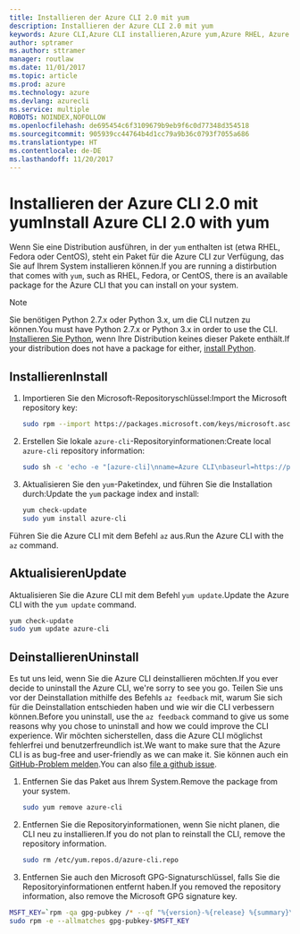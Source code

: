 ```yaml
---
title: Installieren der Azure CLI 2.0 mit yum
description: Installieren der Azure CLI 2.0 mit yum
keywords: Azure CLI,Azure CLI installieren,Azure yum,Azure RHEL, Azure Fedora, Azure CentOS
author: sptramer
ms.author: sttramer
manager: routlaw
ms.date: 11/01/2017
ms.topic: article
ms.prod: azure
ms.technology: azure
ms.devlang: azurecli
ms.service: multiple
ROBOTS: NOINDEX,NOFOLLOW
ms.openlocfilehash: de695454c6f3109679b9eb9f6c0d77348d354518
ms.sourcegitcommit: 905939cc44764b4d1cc79a9b36c0793f7055a686
ms.translationtype: HT
ms.contentlocale: de-DE
ms.lasthandoff: 11/20/2017
---
```

# <a name="install-azure-cli-20-with-yum"></a><span data-ttu-id="4d57c-104">Installieren der Azure CLI 2.0 mit yum</span><span class="sxs-lookup"><span data-stu-id="4d57c-104">Install Azure CLI 2.0 with yum</span></span>

<span data-ttu-id="4d57c-105">Wenn Sie eine Distribution ausführen, in der `yum` enthalten ist (etwa RHEL, Fedora oder CentOS), steht ein Paket für die Azure CLI zur Verfügung, das Sie auf Ihrem System installieren können.</span><span class="sxs-lookup"><span data-stu-id="4d57c-105">If you are running a distirbution that comes with `yum`, such as RHEL, Fedora, or CentOS, there is an available package for the Azure CLI that you can install on your system.</span></span>

> [!NOTE]
> <span data-ttu-id="4d57c-106">Sie benötigen Python 2.7.x oder Python 3.x, um die CLI nutzen zu können.</span><span class="sxs-lookup"><span data-stu-id="4d57c-106">You must have Python 2.7.x or Python 3.x in order to use the CLI.</span></span> <span data-ttu-id="4d57c-107">[Installieren Sie Python](https://www.python.org/downloads/), wenn Ihre Distribution keines dieser Pakete enthält.</span><span class="sxs-lookup"><span data-stu-id="4d57c-107">If your distribution does not have a package for either, [install Python](https://www.python.org/downloads/).</span></span>

## <a name="install"></a><span data-ttu-id="4d57c-108">Installieren</span><span class="sxs-lookup"><span data-stu-id="4d57c-108">Install</span></span> 

1. <span data-ttu-id="4d57c-109">Importieren Sie den Microsoft-Repositoryschlüssel:</span><span class="sxs-lookup"><span data-stu-id="4d57c-109">Import the Microsoft repository key:</span></span>

   ```bash
   sudo rpm --import https://packages.microsoft.com/keys/microsoft.asc
   ```

2. <span data-ttu-id="4d57c-110">Erstellen Sie lokale `azure-cli`-Repositoryinformationen:</span><span class="sxs-lookup"><span data-stu-id="4d57c-110">Create local `azure-cli` repository information:</span></span>

   ```bash
   sudo sh -c 'echo -e "[azure-cli]\nname=Azure CLI\nbaseurl=https://packages.microsoft.com/yumrepos/azure-cli\nenabled=1\ngpgcheck=1\ngpgkey=https://packages.microsoft.com/keys/microsoft.asc" > /etc/yum.repos.d/azure-cli.repo'
   ```

3. <span data-ttu-id="4d57c-111">Aktualisieren Sie den `yum`-Paketindex, und führen Sie die Installation durch:</span><span class="sxs-lookup"><span data-stu-id="4d57c-111">Update the `yum` package index and install:</span></span>

   ```bash
   yum check-update
   sudo yum install azure-cli
   ```

<span data-ttu-id="4d57c-112">Führen Sie die Azure CLI mit dem Befehl `az` aus.</span><span class="sxs-lookup"><span data-stu-id="4d57c-112">Run the Azure CLI with the `az` command.</span></span>

## <a name="update"></a><span data-ttu-id="4d57c-113">Aktualisieren</span><span class="sxs-lookup"><span data-stu-id="4d57c-113">Update</span></span>

<span data-ttu-id="4d57c-114">Aktualisieren Sie die Azure CLI mit dem Befehl `yum update`.</span><span class="sxs-lookup"><span data-stu-id="4d57c-114">Update the Azure CLI with the `yum update` command.</span></span>

```bash
yum check-update
sudo yum update azure-cli
```

## <a name="uninstall"></a><span data-ttu-id="4d57c-115">Deinstallieren</span><span class="sxs-lookup"><span data-stu-id="4d57c-115">Uninstall</span></span>

<span data-ttu-id="4d57c-116">Es tut uns leid, wenn Sie die Azure CLI deinstallieren möchten.</span><span class="sxs-lookup"><span data-stu-id="4d57c-116">If you ever decide to uninstall the Azure CLI, we're sorry to see you go.</span></span> <span data-ttu-id="4d57c-117">Teilen Sie uns vor der Deinstallation mithilfe des Befehls `az feedback` mit, warum Sie sich für die Deinstallation entschieden haben und wie wir die CLI verbessern können.</span><span class="sxs-lookup"><span data-stu-id="4d57c-117">Before you uninstall, use the `az feedback` command to give us some reasons why you chose to uninstall and how we could improve the CLI experience.</span></span> <span data-ttu-id="4d57c-118">Wir möchten sicherstellen, dass die Azure CLI möglichst fehlerfrei und benutzerfreundlich ist.</span><span class="sxs-lookup"><span data-stu-id="4d57c-118">We want to make sure that the Azure CLI is as bug-free and user-friendly as we can make it.</span></span> <span data-ttu-id="4d57c-119">Sie können auch ein [GitHub-Problem melden](https://github.com/Azure/azure-cli/issues).</span><span class="sxs-lookup"><span data-stu-id="4d57c-119">You can also [file a github issue](https://github.com/Azure/azure-cli/issues).</span></span>

1. <span data-ttu-id="4d57c-120">Entfernen Sie das Paket aus Ihrem System.</span><span class="sxs-lookup"><span data-stu-id="4d57c-120">Remove the package from your system.</span></span>

   ```bash
   sudo yum remove azure-cli
   ```

2. <span data-ttu-id="4d57c-121">Entfernen Sie die Repositoryinformationen, wenn Sie nicht planen, die CLI neu zu installieren.</span><span class="sxs-lookup"><span data-stu-id="4d57c-121">If you do not plan to reinstall the CLI, remove the repository information.</span></span>

   ```bash
   sudo rm /etc/yum.repos.d/azure-cli.repo
   ```

3. <span data-ttu-id="4d57c-122">Entfernen Sie auch den Microsoft GPG-Signaturschlüssel, falls Sie die Repositoryinformationen entfernt haben.</span><span class="sxs-lookup"><span data-stu-id="4d57c-122">If you removed the repository information, also remove the Microsoft GPG signature key.</span></span>

  ```bash
  MSFT_KEY=`rpm -qa gpg-pubkey /* --qf "%{version}-%{release} %{summary}\n" | grep Microsoft | awk '{print $1}'`
  sudo rpm -e --allmatches gpg-pubkey-$MSFT_KEY
  ```
